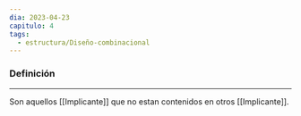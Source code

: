 ```yaml
---
dia: 2023-04-23
capitulo: 4
tags:
  - estructura/Diseño-combinacional
---
```

### Definición
---
Son aquellos [[Implicante]] que no estan contenidos en otros [[Implicante]].